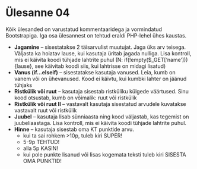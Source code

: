 # Ülesanne 04

Kõik ülesanded on varustatud kommentaaridega ja vormindatud Bootstrapiga. Iga osa ülesannest on tehtud eraldi PHP-lehel ühes kaustas.

* **Jagamine** – sisestatakse 2 täisarvulist muutujat. Jaga üks arv teisega. Väljasta ka hoiatav lause, kui kasutaja üritab jagada nulliga. Lisa kontroll, mis ei käivita koodi tühjade lahtrite puhul (N: if(!empty($_GET[‘name’])){lause}, see käivitab koodi siis, kui lahtrisse on midagi lisatud)
* **Vanus (if…elseif)** – sisestatakse kasutaja vanused. Leia, kumb on vanem või on ühevanused. Kood ei käivtu, kui kumbki lahter on jäänud tühjaks
* **Ristkülik või ruut** – kasutaja sisestab ristküliku külgede väärtused. Sinu kood otsustab, kumb on võimalik: ruut või ristkülik
* **Ristkülik või ruut II** – vastavalt kasutaja sisestatud arvudele kuvatakse vastavalt ruut või ristkülik
* **Juubel** – kasutaja lisab sünniaasta ning kood väljastab, kas tegemist on juubeliaastaga. Lisa kontroll, mis ei käivita koodi tühjade lahtrite puhul.
* **Hinne** – kasutaja sisestab oma KT punktide arvu.
  * kui ta sai rohkem >10p, tuleb kiri SUPER!
  * 5-9p TEHTUD!
  * alla 5p KASIN!
  * kui pole punkte lisanud või lisas kogemata teksti tuleb kiri SISESTA OMA PUNKTID!
